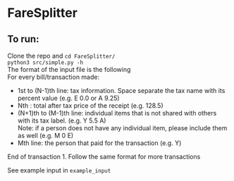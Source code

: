 # FareSplitter
## To run:
Clone the repo and `cd FareSplitter/` \
`python3 src/simple.py -h` \
The format of the input file is the following \
For every bill/transaction made: 
- 1st to (N-1)th line: tax information. Space separate the tax name with its percent value (e.g. E 0.0 or A 9.25)
- Nth : total after tax price of the receipt (e.g. 128.5)
- (N+1)th to (M-1)th line: individual items that is not shared with others with its tax label. (e.g. Y 5.5 A) \
    Note: if a person does not have any individual item, please include them as well (e.g. M 0 E)
- Mth line: the person that paid for the transaction (e.g. Y)

End of transaction 1. Follow the same format for more transactions

See example input in `example_input`